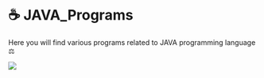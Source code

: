 # ☕ JAVA_Programs
Here you will find various programs related to JAVA programming language ⚖
<p>
  <img align ="center" src="https://stackify.com/wp-content/uploads/2018/09/Java-Debugging-Tips-881x441.jpg"/>
  </p>
